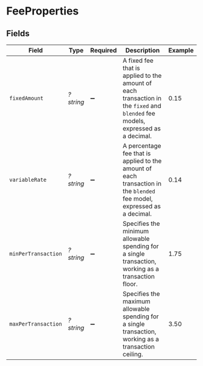 # FeeProperties


## Fields

| Field                                                                                                                          | Type                                                                                                                           | Required                                                                                                                       | Description                                                                                                                    | Example                                                                                                                        |
| ------------------------------------------------------------------------------------------------------------------------------ | ------------------------------------------------------------------------------------------------------------------------------ | ------------------------------------------------------------------------------------------------------------------------------ | ------------------------------------------------------------------------------------------------------------------------------ | ------------------------------------------------------------------------------------------------------------------------------ |
| `fixedAmount`                                                                                                                  | *?string*                                                                                                                      | :heavy_minus_sign:                                                                                                             | A fixed fee that is applied to the amount of each transaction in the `fixed` and `blended` fee models, expressed as a decimal. | 0.15                                                                                                                           |
| `variableRate`                                                                                                                 | *?string*                                                                                                                      | :heavy_minus_sign:                                                                                                             | A percentage fee that is applied to the amount of each transaction in the `blended` fee model, expressed as a decimal.         | 0.14                                                                                                                           |
| `minPerTransaction`                                                                                                            | *?string*                                                                                                                      | :heavy_minus_sign:                                                                                                             | Specifies the minimum allowable spending for a single transaction, working as a transaction floor.                             | 1.75                                                                                                                           |
| `maxPerTransaction`                                                                                                            | *?string*                                                                                                                      | :heavy_minus_sign:                                                                                                             | Specifies the maximum allowable spending for a single transaction, working as a transaction ceiling.                           | 3.50                                                                                                                           |